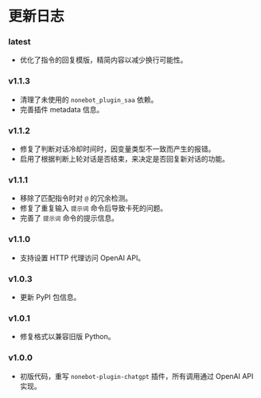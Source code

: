 # 更新日志

### latest

- 优化了指令的回复模版，精简内容以减少换行可能性。

### v1.1.3

- 清理了未使用的 `nonebot_plugin_saa` 依赖。
- 完善插件 metadata 信息。

### v1.1.2

- 修复了判断对话冷却时间时，因变量类型不一致而产生的报错。
- 启用了根据判断上轮对话是否结束，来决定是否回复新对话的功能。

### v1.1.1

- 移除了匹配指令时对 `@` 的冗余检测。
- 修复了重复输入 `提示词` 命令后导致卡死的问题。
- 完善了 `提示词` 命令的提示信息。

### v1.1.0

- 支持设置 HTTP 代理访问 OpenAI API。

### v1.0.3

- 更新 PyPI 包信息。

### v1.0.1

- 修复格式以兼容旧版 Python。

### v1.0.0

- 初版代码，重写 `nonebot-plugin-chatgpt` 插件，所有调用通过 OpenAI API 实现。